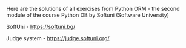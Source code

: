 Here are the solutions of all exercises from Python ORM - the second module of the course Python DB by Softuni (Software University)

SoftUni - https://softuni.bg/

Judge system - https://judge.softuni.org/
